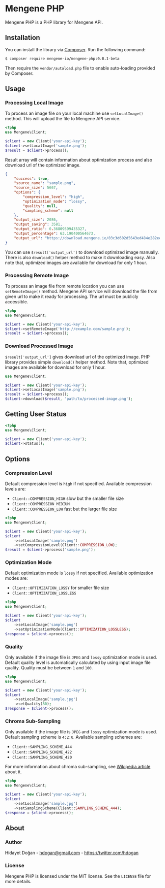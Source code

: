 # Mengene PHP

Mengene PHP is a PHP library for Mengene API.

## Installation

You can install the library via [Composer](http://getcomposer.org). Run the following command:

```bash
$ composer require mengene-io/mengene-php:0.0.1-beta
```

Then require the `vendor/autoload.php` file to enable auto-loading provided by Composer.

## Usage

### Processing Local Image

To process an image file on your local machine use `setLocalImage()` method. This will upload the file to Mengene API
service.

```php
<?php
use Mengene\Client;

$client = new Client('your-api-key');
$client->setLocalImage('sample.png');
$result = $client->process();
```

Result array will contain information about optimization process and also download url of the optimized image.

```json
{
    "success": true,
    "source_name": "sample.png",
    "source_size": 5667,
    "options": {
        "compression_level": "high",
        "optimization_mode": "lossy",
        "quality": null,
        "sampling_scheme": null
    },
    "output_size": 2086,
    "output_saving": 3581,
    "output_ratio": 0.36809599435327,
    "output_percentage": 63.190400564673,
    "output_url": "https://download.mengene.io/03c3d602d5643ed484e282ee76910cce.png"
}
```

You can use `$result['output_url']` to download optimized image manually. There is also `download()` helper
method to make it downloading easy. Also note that, optimized images are available for download for only 1 hour.

### Processing Remote Image

To process an image file from remote location you can use `setRemoteImage()` method. Mengene API service will download
the file from given url to make it ready for processing. The url must be publicly accessible. 

```php
<?php
use Mengene\Client;

$client = new Client('your-api-key');
$client->setRemoteImage('http://example.com/sample.png');
$result = $client->process();
```

### Download Processed Image

`$result['output_url']` gives download url of the optimized image. PHP library provides
simple `download()` helper method. Note that, optimized images are available for download for only 1 hour.

```php
use Mengene\Client;

$client = new Client('your-api-key');
$client->setLocalImage('sample.png');
$result = $client->process();
$client->download($result, 'path/to/processed-image.png');
```

## Getting User Status

```php
<?php
use Mengene\Client;

$client = new Client('your-api-key');
$client->status();
```

## Options

### Compression Level

Default compression level is `high` if not specified. Available compression levels are:

* `Client::COMPRESSION_HIGH` slow but the smaller file size
* `Client::COMPRESSION_MEDIUM`
* `Client::COMPRESSION_LOW` fast but the larger file size

```php
<?php
use Mengene\Client;

$client = new Client('your-api-key');
$client
    ->setLocalImage('sample.png')
    ->setCompressionLevel(Client::COMPRESSION_LOW);
$result = $client->process('sample.png');
```

### Optimization Mode

Default optimization mode is `lossy` if not specified. Available optimization modes are:

* `Client::OPTIMIZATION_LOSSY` for smaller file size
* `Client::OPTIMIZATION_LOSSLESS`

```php
<?php
use Mengene\Client;

$client = new Client('your-api-key');
$client
    ->setLocalImage('sample.png')
    ->setOptimizationMode(Client::OPTIMIZATION_LOSSLESS);
$response = $client->process();
```

### Quality

Only available if the image file is `JPEG` and `lossy` optimization mode is used. Default quality level is
automatically calculated by using input image file quality. Quality must be between `1` and `100`.

```php
<?php
use Mengene\Client;

$client = new Client('your-api-key');
$client
    ->setLocalImage('sample.jpg')
    ->setQuality(80);
$response = $client->process();
```

### Chroma Sub-Sampling

Only available if the image file is `JPEG` and `lossy` optimization mode is used. Default sampling scheme is `4:2:0`.
Available sampling schemes are:

* `Client::SAMPLING_SCHEME_444`
* `Client::SAMPLING_SCHEME_422`
* `Client::SAMPLING_SCHEME_420`

For more information about chroma sub-sampling, see
[Wikipedia article](https://en.wikipedia.org/wiki/Chroma_subsampling) about it.

```php
<?php
use Mengene\Client;

$client = new Client('your-api-key');
$client
    ->setLocalImage('sample.jpg')
    ->setSamplingScheme(Client::SAMPLING_SCHEME_444);
$response = $client->process();
```

## About

### Author

Hidayet Doğan - <hdogan@gmail.com> - <https://twitter.com/hdogan>

### License

Mengene PHP is licensed under the MIT license. See the `LICENSE` file for more details.

